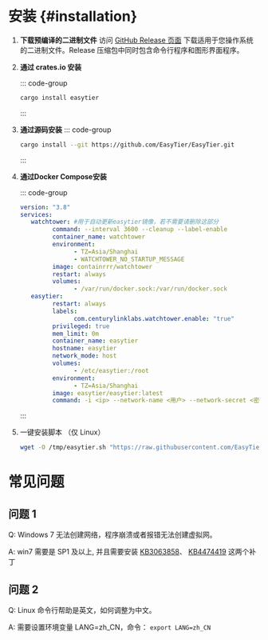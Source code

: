 # 安装 {#installation}

1. **下载预编译的二进制文件**
   访问 [GitHub Release 页面](https://github.com/EasyTier/EasyTier/releases) 下载适用于您操作系统的二进制文件。Release 压缩包中同时包含命令行程序和图形界面程序。

2. **通过 crates.io 安装**

   ::: code-group

   ```sh [cargo]
   cargo install easytier
   ```

   :::

3. **通过源码安装**
   ::: code-group
   ```sh [cargo]
   cargo install --git https://github.com/EasyTier/EasyTier.git
   ```
   :::

4. **通过Docker Compose安装**  

   ::: code-group			
   
   ```yaml [docker-compose.yml]
   version: "3.8"
   services:
      watchtower: #用于自动更新easytier镜像，若不需要请删除这部分
            command: --interval 3600 --cleanup --label-enable
            container_name: watchtower
            environment:
                  - TZ=Asia/Shanghai
                  - WATCHTOWER_NO_STARTUP_MESSAGE
            image: containrrr/watchtower
            restart: always
            volumes:
                  - /var/run/docker.sock:/var/run/docker.sock
      easytier:
            restart: always
            labels:
                  com.centurylinklabs.watchtower.enable: "true"        
            privileged: true
            mem_limit: 0m
            container_name: easytier
            hostname: easytier
            network_mode: host
            volumes:
                  - /etc/easytier:/root
            environment:
                  - TZ=Asia/Shanghai
            image: easytier/easytier:latest
            command: -i <ip> --network-name <用户> --network-secret <密码> -e tcp://<服务器地址>:11010 -l <监听地址>  
   ```
   :::

5. 一键安装脚本 （仅 Linux）

    ```bash
    wget -O /tmp/easytier.sh "https://raw.githubusercontent.com/EasyTier/EasyTier/main/script/install.sh" && bash /tmp/easytier.sh install
    ```

# 常见问题

## 问题 1

Q: Windows 7 无法创建网络，程序崩溃或者报错无法创建虚拟网。

A: win7 需要是 SP1 及以上, 并且需要安装 [KB3063858](https://www.microsoft.com/en-us/download/details.aspx?id=47409)、 [KB4474419](https://www.catalog.update.microsoft.com/search.aspx?q=KB4474419) 这两个补丁

## 问题 2

Q: Linux 命令行帮助是英文，如何调整为中文。

A: 需要设置环境变量 LANG=zh_CN，命令： `export LANG=zh_CN`
